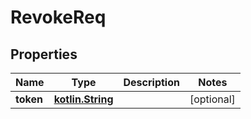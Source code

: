 # RevokeReq

## Properties
Name | Type | Description | Notes
------------ | ------------- | ------------- | -------------
**token** | [**kotlin.String**](.md) |  |  [optional]

